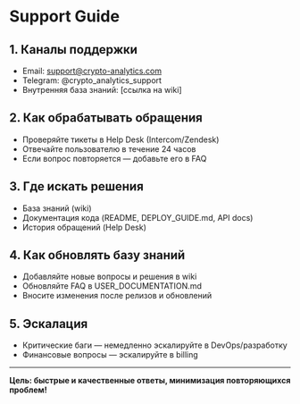 # Support Guide

## 1. Каналы поддержки
- Email: support@crypto-analytics.com
- Telegram: @crypto_analytics_support
- Внутренняя база знаний: [ссылка на wiki]

## 2. Как обрабатывать обращения
- Проверяйте тикеты в Help Desk (Intercom/Zendesk)
- Отвечайте пользователю в течение 24 часов
- Если вопрос повторяется — добавьте его в FAQ

## 3. Где искать решения
- База знаний (wiki)
- Документация кода (README, DEPLOY_GUIDE.md, API docs)
- История обращений (Help Desk)

## 4. Как обновлять базу знаний
- Добавляйте новые вопросы и решения в wiki
- Обновляйте FAQ в USER_DOCUMENTATION.md
- Вносите изменения после релизов и обновлений

## 5. Эскалация
- Критические баги — немедленно эскалируйте в DevOps/разработку
- Финансовые вопросы — эскалируйте в billing

---

**Цель: быстрые и качественные ответы, минимизация повторяющихся проблем!** 